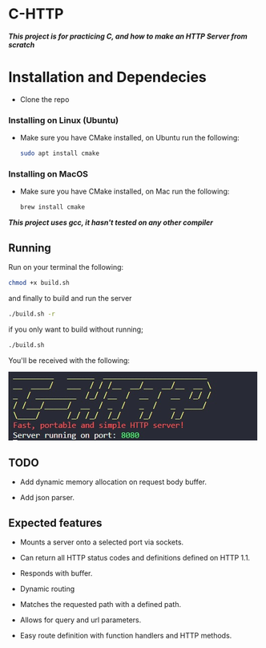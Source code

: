 # C-HTTP

***This project is for practicing C, and how to make an HTTP Server from scratch***

# Installation and Dependecies

- Clone the repo

### Installing on Linux (Ubuntu)
- Make sure you have CMake installed, on Ubuntu run the following:
    ```bash
    sudo apt install cmake
    ```
### Installing on MacOS
- Make sure you have CMake installed, on Mac run the following:
    ```bash
    brew install cmake
    ```

***This project uses gcc, it hasn't tested on any other compiler***

## Running

Run on your terminal the following:
```bash
chmod +x build.sh
```
and finally to build and run the server

```bash
./build.sh -r
```
if you only want to build without running;
```bash
./build.sh
```
You'll be received with the following:

![presentation](./Resources/Untitled.jpg)


## TODO
- Add dynamic memory allocation on request body buffer.

- Add json parser.



## Expected features

- Mounts a server onto a selected port via sockets.
- Can return all HTTP status codes and definitions defined on HTTP 1.1.
- Responds with buffer.

- Dynamic routing
- Matches the requested path with a defined path.
- Allows for query and url parameters.
- Easy route definition with function handlers and HTTP methods.
